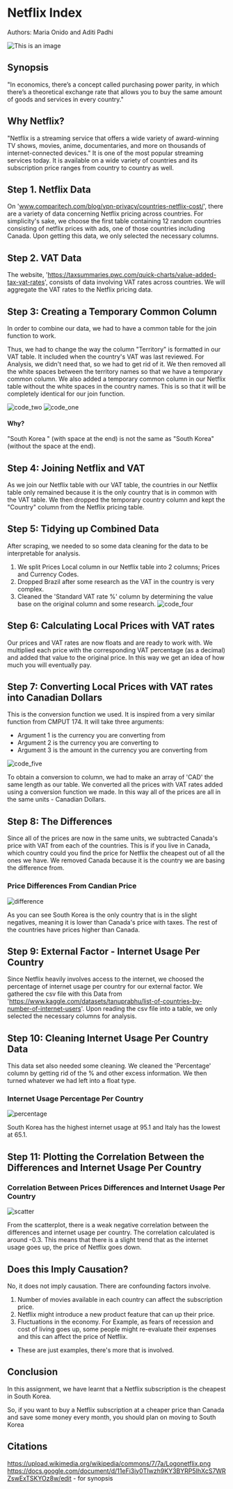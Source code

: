 # Netflix Index 
Authors: Maria Onido and Aditi Padhi

![This is an image](https://upload.wikimedia.org/wikipedia/commons/7/7a/Logonetflix.png "Netflix")

## Synopsis
"In economics, there’s a concept called purchasing power parity, in which there’s a theoretical exchange rate that allows you to buy the same amount of goods and services in every country."


## Why Netflix? 
"Netflix is a streaming service that offers a wide variety of award-winning TV shows, movies, anime, documentaries, and more on thousands of internet-connected devices." It is one of the most popular streaming services today. It is available on a wide variety of countries and its subscription price ranges from country to country as well. 


## Step 1. Netflix Data 
On 'www.comparitech.com/blog/vpn-privacy/countries-netflix-cost/', there are a variety of data concerning Netflix pricing across countries. For simplicity's sake, we choose the first table containing 12 random countries consisting of netflix prices with ads, one of those countries including Canada. Upon getting this data, we only selected the necessary columns. 



## Step 2. VAT Data
The website, 'https://taxsummaries.pwc.com/quick-charts/value-added-tax-vat-rates', consists of data involving VAT rates across countries. We will aggregate the VAT rates to the Netflix pricing data. 


## Step 3: Creating a Temporary Common Column 
In order to combine our data, we had to have a common table for the join function to work. 

Thus, we had to change the way the column "Territory" is formatted in our VAT table. It included when the country's VAT was last reviewed. For Analysis, we didn't need that, so we had to get rid of it. We then removed all the white spaces between the territory names so that we have a temporary common column. We also added a temporary common column in our Netflix table without the white spaces in the country names. This is so that it will be completely identical for our join function. 

![code_two](A4A0F750-7FCE-4A56-92DE-BFC413F98386_4_5005_c.jpeg "Code2")
![code_one](46957E22-D4BB-4CDF-BA33-27A2DD7EE9AF_4_5005_c.jpeg "Code1")
#### Why? 
"South Korea " (with space at the end) is not the same as "South Korea" (without the space at the end). 

## Step 4: Joining Netflix and VAT  
As we join our Netflix table with our VAT table, the countries in our Netflix table only remained because it is the only country that is in common with the VAT table. We then dropped the temporary country column and kept the "Country" column from the Netflix pricing table. 


## Step 5: Tidying up Combined Data 
After scraping, we needed to so some data cleaning for the data to be interpretable for analysis.   
1. We split Prices Local column in our Netflix table into 2 columns; Prices and Currency Codes.
2. Dropped Brazil after some research as the VAT in the country is very complex.
3. Cleaned the 'Standard VAT rate %' column by determining the value base on the original column and some research.
![code_four](5FCB0B27-C053-4931-AA17-50D9712DB4D4_1_201_a.jpeg "Code4")


## Step 6: Calculating Local Prices with VAT rates 
Our prices and VAT rates are now floats and are ready to work with. We multiplied each price with the corresponding VAT percentage (as a decimal) and added that value to the original price. In this way we get an idea of how much you will eventually pay. 


## Step 7: Converting Local Prices with VAT rates into Canadian Dollars 
This is the conversion function we used. It is inspired from a very similar function from CMPUT 174. It will take three arguments:
- Argument 1 is the currency you are converting from 
- Argument 2 is the currency you are converting to 
- Argument 3 is the amount in the currency you are converting from 

![code_five](50E26EA2-F2E3-4152-A52C-2D3E5C777E6C_4_5005_c.jpeg "Code5") 

To obtain a conversion to column, we had to make an array of 'CAD' the same length as our table. We converted all the prices with VAT rates added using a conversion function we made. In this way all of the prices are all in the same units - Canadian Dollars. 



## Step 8: The Differences 
Since all of the prices are now in the same units, we subtracted Canada's price with VAT from each of the countries. This is if you live in Canada, which country could you find the price for Netflix the cheapest out of all the ones we have. We removed Canada because it is the country we are basing the difference from. 


### Price Differences From Candian Price 
![difference](difference.png "Difference")

As you can see South Korea is the only country that is in the slight negatives, meaning it is lower than Canada's price with taxes. The rest of the countries have prices higher than Canada. 


## Step 9: External Factor - Internet Usage Per Country 
Since Netflix heavily involves access to the internet, we choosed the percentage of internet usage per country for our external factor. 
We gathered the csv file with this Data from 'https://www.kaggle.com/datasets/tanuprabhu/list-of-countries-by-number-of-internet-users'. 
Upon reading the csv file into a table, we only selected the necessary columns for analysis. 


## Step 10: Cleaning Internet Usage Per Country Data 
This data set also needed some cleaning. We cleaned the 'Percentage' column by getting rid of the % and other excess information. We then turned whatever we had left into a float type. 

### Internet Usage Percentage Per Country 
![percentage](internet_percentage.png "Percentage") 

South Korea has the highest internet usage at 95.1 and Italy has the lowest at 65.1. 


## Step 11: Plotting the Correlation Between the Differences and Internet Usage Per Country

### Correlation Between Prices Differences and Internet Usage Per Country 
![scatter](scatter.png "Scatter")  

From the scatterplot, there is a weak negative correlation between the differences and internet usage per country. The correlation calculated is around -0.3. This means that there is a slight trend that as the internet usage goes up, the price of Netflix goes down. 

## Does this Imply Causation? 
No, it does not imply causation. There are confounding factors involve. 
1. Number of movies available in each country can affect the subscription price.
2. Netflix might introduce a new product feature that can up their price.
3. Fluctuations in the economy. For Example, as fears of recession and cost of living goes up, some people might re-evaluate their expenses and this can affect the price of Netflix. 
* These are just examples, there's more that is involved. 

## Conclusion
In this assignment, we have learnt that a Netflix subscription is the cheapest in South Korea. 

So, if you want to buy a Netflix subscription at a cheaper price than Canada and save some money every month, you should plan on moving to South Korea


## Citations
https://upload.wikimedia.org/wikipedia/commons/7/7a/Logonetflix.png
https://docs.google.com/document/d/11eFi3iy0TIwzh9KY3BYRP5IhXcS7WRZswExTSKYOz8w/edit - for synopsis
